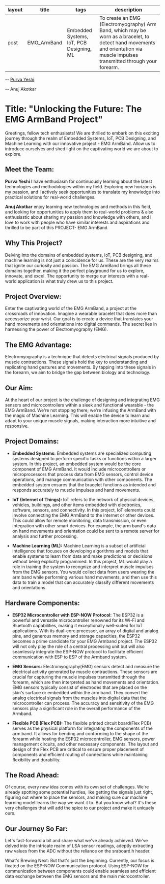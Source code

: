| layout | title | tags | description |
|----------|----------|----------|----------|
| post | EMG_ArmBand | Embedded Systems, IoT, PCB Designing, ML | To create an EMG (Electromyography) Arm Band, which may be worn as a bracelet, to detect hand movements and orientation via muscle impulses transmitted through your forearm. |



-- [Purva Yeshi]([Link-to-their-github-account](https://github.com/purviyeshi/EMG_ArmBand.git))

-- Anuj Akotkar



# **Title: "Unlocking the Future: The EMG ArmBand Project"**
Greetings, fellow tech enthusiasts! We are thrilled to embark on this exciting journey through the realm of Embedded Systems, IoT, PCB Designing, and Machine Learning with our innovative project - EMG ArmBand. Allow us to introduce ourselves and shed light on the captivating world we are about to explore.

## Meet the Team: 
**Purva Yeshi**
I have enthusiasm for continuously learning about the latest technologies and methodologies within my field. Exploring new horizons is my passion, and I actively seek opportunities to translate my knowledge into practical solutions for real-world challenges. 

**Anuj Akotkar**
enjoy learning new technologies and methods in this field, and looking for opportunities to apply them to real-world problems & also enthusiastic about sharing my passion and knowledge with others, and I love to work with people who have similar interests and aspirations and thrilled to be part of this PROJECT- EMG ArmBand.

## Why This Project?
Delving into the domains of embedded systems, IoT, PCB designing, and machine learning is not just a coincidence for us. These are the very realms that ignite our curiosity and passion. The EMG ArmBand brings all these domains together, making it the perfect playground for us to explore, innovate, and excel. The opportunity to merge our interests with a real-world application is what truly drew us to this project.

## Project Overview: 
Enter the captivating world of the EMG ArmBand, a project at the crossroads of innovation. Imagine a wearable bracelet that does more than accessorize your wrist. Our goal is to create a device that translates your hand movements and orientations into digital commands. The secret lies in harnessing the power of Electromyography (EMG).

## The EMG Advantage:
Electromyography is a technique that detects electrical signals produced by muscle contractions. These signals hold the key to understanding and replicating hand gestures and movements. By tapping into these signals in the forearm, we aim to bridge the gap between biology and technology.

## Our Aim:
At the heart of our project is the challenge of designing and integrating EMG sensors and microcontrollers within a sleek and functional wearable - the EMG ArmBand. We're not stopping there; we're infusing the ArmBand with the magic of Machine Learning. This will enable the device to learn and adapt to your unique muscle signals, making interaction more intuitive and responsive.

## Project Domains:
* **Embedded Systems:** 
Embedded systems are specialized computing systems designed to perform specific tasks or functions within a larger system. In this project, an embedded system would be the core component of EMG ArmBand. It would include microcontrollers or microprocessors that process data from EMG sensors, control device operations, and manage communication with other components. The embedded system ensures that the bracelet functions as intended and responds accurately to muscle impulses and hand movements.

* **IoT (Internet of Things):**
IoT refers to the network of physical devices, vehicles, buildings, and other items embedded with electronics, software, sensors, and connectivity. In this project, IoT elements could involve connecting the EMG ArmBand to the internet or other devices. This could allow for remote monitoring, data transmission, or even integration with other smart devices. For example, the arm band's data on hand movements and orientation could be sent to a remote server for analysis and further processing.

* **Machine Learning (ML):**
Machine Learning is a subset of artificial intelligence that focuses on developing algorithms and models that enable systems to learn from data and make predictions or decisions without being explicitly programmed. In this project, ML would play a role in training the system to recognize and interpret muscle impulses from the EMG sensors. You would collect data from users wearing the arm band while performing various hand movements, and then use this data to train a model that can accurately classify different movements and orientations.

## Hardware Components:
* **ESP32 Microcontroller with ESP-NOW Protocol:**
The ESP32 is a powerful and versatile microcontroller renowned for its Wi-Fi and Bluetooth capabilities, making it exceptionally well-suited for IoT applications. With its dual-core processor, an array of digital and analog pins, and generous memory and storage capacities, the ESP32 becomes a prime candidate for your EMG Armband project. The ESP32 will not only play the role of a central processing unit but will also seamlessly integrate the ESP-NOW protocol to facilitate efficient communication with ESP to ESP of the Armband system.

* **EMG Sensors:**
Electromyography(EMG) sensors detect and measure the electrical activity generated by muscle contractions. These sensors are crucial for capturing the muscle impulses transmitted through the forearm, which are then interpreted as hand movements and orientation. EMG sensors typically consist of electrodes that are placed on the skin's surface or embedded within the arm band. They convert the analog electrical signals from the muscles into digital data that the microcontroller can process. The accuracy and sensitivity of the EMG sensors play a significant role in the overall performance of the Armband.

* **Flexible PCB (Flex PCB):**
The flexible printed circuit board(Flex PCB) serves as the physical platform for integrating the components of the arm band. It allows for bending and conforming to the shape of the forearm while hosting the ESP32 microcontroller, EMG sensors, power management circuits, and other necessary components. The layout and design of the Flex PCB are critical to ensure proper placement of components and efficient routing of connections while maintaining flexibility and durability.

## The Road Ahead:
Of course, every new idea comes with its own set of challenges. We're already spotting some potential hurdles, like getting the signals just right, figuring out where to place the sensors, and making sure our machine learning model learns the way we want it to. But you know what? It's these very challenges that will add the spice to our project and make it uniquely ours.

## Our Journey So Far:
Let's fast-forward a bit and share what we've already achieved. We've delved into the intricate realm of LSA sensor readings, adeptly extracting raw values from the ADC without the reliance on the sraboard.h header.

What's Brewing Next:
But that's just the beginning. Currently, our focus is fixated on the ESP-NOW Communication protocol. Using ESP-NOW for communication between components could enable seamless and efficient data exchange between the EMG sensors and the main microcontroller.


